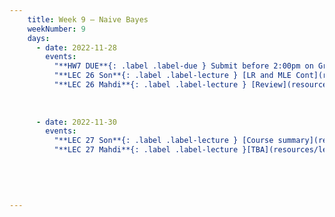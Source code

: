```yaml
---
    title: Week 9 – Naive Bayes
    weekNumber: 9
    days:
      - date: 2022-11-28
        events:
          "**HW7 DUE**{: .label .label-due } Submit before 2:00pm on Gradescope" :
          "**LEC 26 Son**{: .label .label-lecture } [LR and MLE Cont](resources/lecture/lec26_son.pdf)": 
          "**LEC 26 Mahdi**{: .label .label-lecture } [Review](resources/lecture/lec26_mahdi.pdf)": 
          
           
          
      - date: 2022-11-30
        events:
          "**LEC 27 Son**{: .label .label-lecture } [Course summary](resources/lecture/lec27_son.pdf)":
          "**LEC 27 Mahdi**{: .label .label-lecture }[TBA](resources/lecture/lec27_mahdi.pdf)":
    
      

          
            
---
```

